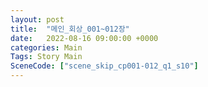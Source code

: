 ```yaml
---
layout: post
title:  "메인_회상_001~012장"
date:   2022-08-16 09:00:00 +0000
categories: Main
Tags: Story Main
SceneCode: ["scene_skip_cp001-012_q1_s10"]
---
```

